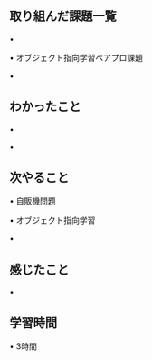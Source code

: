 ## 取り組んだ課題一覧
• 


• オブジェクト指向学習ペアプロ課題


• 


## わかったこと
• 


• 


## 次やること
• 自販機問題


• オブジェクト指向学習


• 

## 感じたこと
• 


## 学習時間
• 3時間